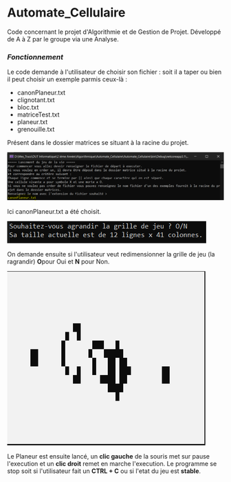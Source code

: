 # Automate_Cellulaire

Code concernant le projet d'Algorithmie et de Gestion de Projet. Développé de A à Z par le groupe via une Analyse.

### _Fonctionnement_

Le code demande à l'utilisateur de choisir son fichier : soit il a taper ou bien il peut choisir un exemple parmis ceux-là :

* canonPlaneur.txt
* clignotant.txt
* bloc.txt
* matriceTest.txt
* planeur.txt
* grenouille.txt

Présent dans le dossier matrices se situant à la racine du projet. 

![](image/README/1640257270545.png)

Ici canonPlaneur.txt a été choisit.

![](image/README/1640257330246.png)

On demande ensuite si l'utilisateur veut redimensionner la grille de jeu (la ragrandir) **O**pour Oui et **N** pour Non.

![](image/README/1640257437507.png)

Le Planeur est ensuite lancé, un **clic gauche** de la souris met sur pause l'execution et un **clic droit** remet en marche l'execution. Le programme se stop soit si l'utilisateur fait un **CTRL + C** ou si l'etat du jeu est **stable**.
